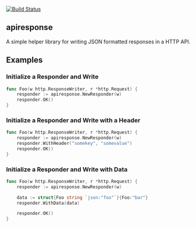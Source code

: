 [![Build Status](https://travis-ci.org/kpurdon/apiresponse.svg?branch=master)](https://travis-ci.org/kpurdon/apiresponse)

apiresponse
-----

A simple helper library for writing JSON formatted responses in a HTTP  API.

## Examples

### Initialize a Responder and Write

``` go
func Foo(w http.ResponseWriter, r *http.Request) {
    responder := apiresponse.NewResponder(w)
    responder.OK()
}
```

### Initialize a Responder and Write with a Header

``` go
func Foo(w http.ResponseWriter, r *http.Request) {
    responder := apiresponse.NewResponder(w)
    responder.WithHeader("somekey", "somevalue")
    responder.OK()
}
```

### Initialize a Responder and Write with Data

``` go
func Foo(w http.ResponseWriter, r *http.Request) {
    responder := apiresponse.NewResponder(w)

    data := struct{Foo string `json:"foo"`}{Foo:"bar"}
    responder.WithData(data)

    responder.OK()
}
```
